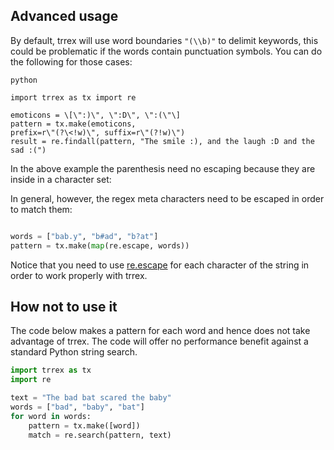 ## Advanced usage

By default, trrex will use word boundaries `"(\\b)"` to delimit keywords,
this could be problematic if the words contain punctuation symbols. You
can do the following for those cases:

```
python

import trrex as tx import re

emoticons = \[\":)\", \":D\", \":(\"\]
pattern = tx.make(emoticons,
prefix=r\"(?\<!w)\", suffix=r\"(?!w)\")
result = re.findall(pattern, "The smile :), and the laugh :D and the sad :(")
```

In the above example the parenthesis need no escaping because they are
inside in a character set:

In general, however, the regex meta characters need to be escaped in
order to match them:

```python

words = ["bab.y", "b#ad", "b?at"]
pattern = tx.make(map(re.escape, words))
```

Notice that you need to use
[re.escape](https://docs.python.org/3/library/re.html#re.escape) for
each character of the string in order to work properly with trrex.

## How not to use it

The code below makes a pattern for each word and hence does not take
advantage of trrex. The code will offer no performance benefit against a
standard Python string search.

```python
import trrex as tx
import re

text = "The bad bat scared the baby"
words = ["bad", "baby", "bat"]
for word in words:
    pattern = tx.make([word])
    match = re.search(pattern, text)
```
